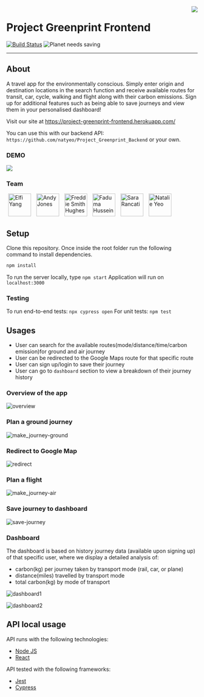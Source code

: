 <img src="https://user-images.githubusercontent.com/29664811/72540951-96c65500-3879-11ea-8310-9130f4e3c6e7.png" align="right" />

# Project Greenprint Frontend

[![Build Status](https://travis-ci.org/natyeo/Project_Greenprint_Frontend.svg?branch=master)](https://travis-ci.org/natyeo/Project_Greenprint_Frontend)
![Planet needs saving](https://img.shields.io/badge/planet-needs%20saving-green)

---

## About

A travel app for the environmentally conscious. Simply enter origin and destination locations in the search function and receive available routes for transit, car, cycle, walking and flight along with their carbon emissions. Sign up for additional features such as being able to save journeys and view them in your personalised dashboard!

Visit our site at https://project-greenprint-frontend.herokuapp.com/

You can use this with our backend API: `https://github.com/natyeo/Project_Greenprint_Backend` or your own.

### DEMO

![](https://github.com/natyeo/Project_Greenprint_Frontend/blob/master/pictures/Project%20Greenprint.gif?raw=true)

### Team

<a href="https://github.com/elfiyang16" target="new"><img src="https://avatars3.githubusercontent.com/u/29664811?s=400&v=4" width="60" height="60" hspace="5" title="Elfi Yang"></a>
<a href="https://github.com/jonesandy" target="new"><img src="https://avatars0.githubusercontent.com/u/26009223?s=400&v=4" width="60" height="60" hspace="5" title="Andy Jones"></a>
<a href="https://github.com/SevenSecrets" target="new"><img src="https://avatars0.githubusercontent.com/u/53475555?s=400&v=4" width="60" height="60" hspace="5" title="Freddie Smith Hughes"></a>
<a href="https://github.com/fahus" target="new"><img src="https://avatars0.githubusercontent.com/u/52044764?s=400&v=4" width="60" height="60" hspace="5" title="Faduma Hussein"></a>
<a href="https://github.com/sarar0" target="new"><img src="https://avatars2.githubusercontent.com/u/45262110?s=400&v=4" width="60" height="60" hspace="5" title="Sara Rancati"></a>
<a href="https://github.com/natyeo" target="new"><img src="https://avatars2.githubusercontent.com/u/49326857?s=400&v=4" width="60" height="60" hspace="5" title="Natalie Yeo"></a>

## Setup

Clone this repository. Once inside the root folder run the following command to install dependencies.

```bash
npm install
```

To run the server locally, type `npm start`
Application will run on `localhost:3000`

### Testing

To run end-to-end tests:
`npx cypress open`
For unit tests:
`npm test`

## Usages
- User can search for the available routes(mode/distance/time/carbon emission)for ground and air journey
- User can be redirected to the Google Maps route for that specific route
- User can sign up/login to save their journey
- User can go to `dashboard` section to view a breakdown of their journey history 

### Overview of the app

![overview](https://user-images.githubusercontent.com/29664811/72539764-c2e0d680-3877-11ea-9141-e97056b3c1ea.png)

### Plan a ground journey

![make_journey-ground](https://user-images.githubusercontent.com/29664811/72539893-f1f74800-3877-11ea-808e-1ef401413dbb.png)

### Redirect to Google Map

![redirect](https://user-images.githubusercontent.com/29664811/72539923-00456400-3878-11ea-86fe-9d676f862fbf.png)

### Plan a flight

![make_journey-air](https://user-images.githubusercontent.com/29664811/72539963-0b988f80-3878-11ea-9fe4-6dd596021f02.png)

### Save journey to dashboard

![save-journey](https://user-images.githubusercontent.com/29664811/72539981-1521f780-3878-11ea-86ea-ba4ab7a3ff60.png)

### Dashboard

The dashboard is based on history journey data (available upon signing up) of that specific user, where we display a detailed analysis of:

- carbon(kg) per journey taken by transport mode (rail, car, or plane)
- distance(miles) travelled by transport mode
- total carbon(kg) by mode of transport

![dashboard1](https://user-images.githubusercontent.com/29664811/72539997-1eab5f80-3878-11ea-8902-04e706bd9421.png)

![dashboard2](https://user-images.githubusercontent.com/29664811/72540002-210db980-3878-11ea-986f-76b779e2a2a6.png)

## API local usage

API runs with the following technologies:

- [Node JS](https://nodejs.org/en/)
- [React](https://reactjs.org/)

API tested with the following frameworks:

- [Jest](https://jestjs.io/)
- [Cypress](https://www.cypress.io/)
